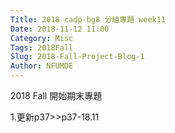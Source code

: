 ```yaml
---
Title: 2018 cadp-bg8 分組專題 week11
Date: 2018-11-12 11:00
Category: Misc
Tags: 2018Fall
Slug: 2018-Fall-Project-Blog-1
Author: NFUMDE
---
```


2018 Fall 開始期末專題

<!-- PELICAN_END_SUMMARY -->

1.更新p37>>p37-18.11
